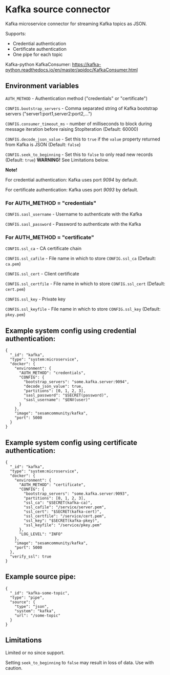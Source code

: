 # Kafka source connector

Kafka microservice connector for streaming Kafka topics as JSON.

Supports:
- Credential authentication
- Certificate authentication
- One pipe for each topic

Kafka-python KafkaConsumer: https://kafka-python.readthedocs.io/en/master/apidoc/KafkaConsumer.html

## Environment variables

`AUTH_METHOD` - Authentication method ("credentials" or "certificate")

`CONFIG.bootstrap_servers` - Comma separated string of Kafka bootstrap servers ("server1:port1,server2:port2,...")

`CONFIG.consumer_timeout_ms` - number of milliseconds to block during message iteration before raising StopIteration (Default: 60000)

`CONFIG.decode_json_value` - Set this to `true` if the `value` property returned from Kafka is JSON (Default: `false`)

`CONFIG.seek_to_beginning` - Set this to `false` to only read new records (Default: `true`) **WARNING!** See Limitations below.

**Note!**

For credential authentication: Kafka uses port *9094* by default.

For certificate authentication: Kafka uses port *9093* by default.

### For AUTH_METHOD = "credentials"

`CONFIG.sasl_username` - Username to authenticate with the Kafka

`CONFIG.sasl_password` - Password to authenticate with the Kafka

### For AUTH_METHOD = "certificate"

`CONFIG.ssl_ca` - CA certificate chain

`CONFIG.ssl_cafile` - File name in which to store `CONFIG.ssl_ca` (Default: `ca.pem`)

`CONFIG.ssl_cert` - Client certificate

`CONFIG.ssl_certfile` - File name in which to store `CONFIG.ssl_cert` (Default: `cert.pem`)

`CONFIG.ssl_key` - Private key

`CONFIG.ssl_keyfile` - File name in which to store `CONFIG.ssl_key` (Default: `pkey.pem`)

## Example system config using credential authentication:
```
{
  "_id": "kafka",
  "type": "system:microservice",
  "docker": {
    "environment": {
      "AUTH_METHOD": "credentials",
      "CONFIG": {
        "bootstrap_servers": "some.kafka.server:9094",
        "decode_json_value": true,
        "partitions": [0, 1, 2, 3],
        "sasl_password": "$SECRET(password)",
        "sasl_username": "$ENV(user)"
      }
    },
    "image": "sesamcommunity/kafka",
    "port": 5000
  }
}

```

## Example system config using certificate authentication:
```
{
  "_id": "kafka",
  "type": "system:microservice",
  "docker": {
    "environment": {
      "AUTH_METHOD": "certificate",
      "CONFIG": {
        "bootstrap_servers": "some.kafka.server:9093",
        "partitions": [0, 1, 2, 3],
        "ssl_ca": "$SECRET(kafka-ca)",
        "ssl_cafile": "/service/server.pem",
        "ssl_cert": "$SECRET(kafka-cert)",
        "ssl_certfile": "/service/cert.pem",
        "ssl_key": "$SECRET(kafka-pkey)",
        "ssl_keyfile": "/service/pkey.pem"
      },
      "LOG_LEVEL": "INFO"
    },
    "image": "sesamcommunity/kafka",
    "port": 5000
  },
  "verify_ssl": true
}

```

## Example source pipe:
```
{
  "_id": "kafka-some-topic",
  "type": "pipe",
  "source": {
    "type": "json",
    "system": "kafka",
    "url": "/some-topic"
  }
}
```

## Limitations

Limited or no since support.

Setting `seek_to_beginning` to `false` may result in loss of data. Use with caution.
